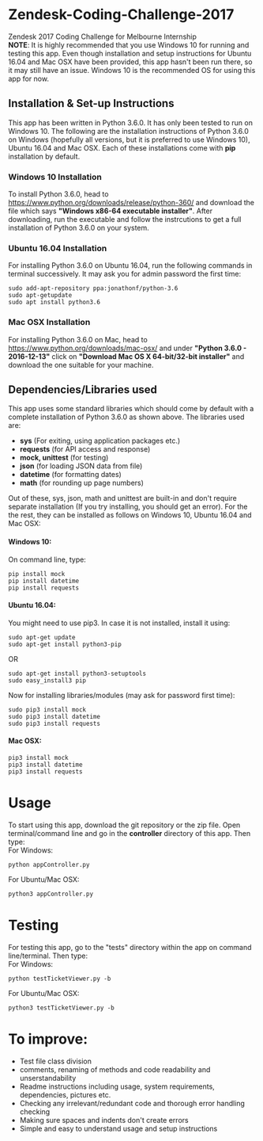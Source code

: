 # Zendesk-Coding-Challenge-2017

Zendesk 2017 Coding Challenge for Melbourne Internship<br />
**NOTE**: It is highly recommended that you use Windows 10 for running and testing this app. Even though installation and setup instructions for Ubuntu 16.04 and Mac OSX have been provided, this app hasn't been run there, so it may still have an issue. Windows 10 is the recommended OS for using this app for now.

## Installation & Set-up Instructions
This app has been written in Python 3.6.0. It has only been tested to run on Windows 10. The following are the installation instructions of Python 3.6.0 on Windows (hopefully all versions, but it is preferred to use Windows 10), Ubuntu 16.04 and Mac OSX. Each of these installations come with **pip** installation by default.

### Windows 10 Installation
To install Python 3.6.0, head to https://www.python.org/downloads/release/python-360/ and download the file which says **"Windows x86-64 executable installer"**. After downloading, run the executable and follow the instrcutions to get a full installation of Python 3.6.0 on your system.

### Ubuntu 16.04 Installation
For installing Python 3.6.0 on Ubuntu 16.04, run the following commands in terminal successively. It may ask you for admin password the first time:
```shell
sudo add-apt-repository ppa:jonathonf/python-3.6
sudo apt-getupdate
sudo apt install python3.6
```
### Mac OSX Installation
For installing Python 3.6.0 on Mac, head to https://www.python.org/downloads/mac-osx/ and under **"Python 3.6.0 - 2016-12-13"** click on **"Download Mac OS X 64-bit/32-bit installer"** and download the one suitable for your machine.

## Dependencies/Libraries used
This app uses some standard libraries which should come by default with a complete installation of Python 3.6.0 as shown above. The libraries used are:

- **sys** (For exiting, using application packages etc.)
- **requests** (for API access and response)
- **mock, unittest** (for testing)
- **json** (for loading JSON data from file)
- **datetime** (for formatting dates)
- **math** (for rounding up page numbers)

Out of these, sys, json, math and unittest are built-in and don't require separate installation (If you try installing, you should get an error).
For the the rest, they can be installed as follows on Windows 10, Ubuntu 16.04 and Mac OSX:

#### Windows 10:
On command line, type:
```shell
pip install mock
pip install datetime
pip install requests
```
#### Ubuntu 16.04:
You might need to use pip3. In case it is not installed, install it using:
```shell
sudo apt-get update
sudo apt-get install python3-pip
```
OR
```shell
sudo apt-get install python3-setuptools
sudo easy_install3 pip
```
Now for installing libraries/modules (may ask for password first time):
```shell 
sudo pip3 install mock
sudo pip3 install datetime
sudo pip3 install requests
```

#### Mac OSX:
```shell
pip3 install mock
pip3 install datetime
pip3 install requests
```

# Usage
To start using this app, download the git repository or the zip file. Open terminal/command line and go in the **controller** directory of this app. Then type:<br />
For Windows:
```shell
python appController.py
```
For Ubuntu/Mac OSX:
```shell
python3 appController.py
```

# Testing
For testing this app, go to the "tests" directory within the app on command line/terminal. Then type:<br />
For Windows:
```shell
python testTicketViewer.py -b
```
For Ubuntu/Mac OSX:
```shell
python3 testTicketViewer.py -b
```

# To improve:
- Test file class division
- comments, renaming of methods and code readability and unserstandability
- Readme instructions including usage, system requirements, dependencies, pictures etc.
- Checking any irrelevant/redundant code and thorough error handling checking
- Making sure spaces and indents don't create errors
- Simple and easy to understand usage and setup instructions
    
